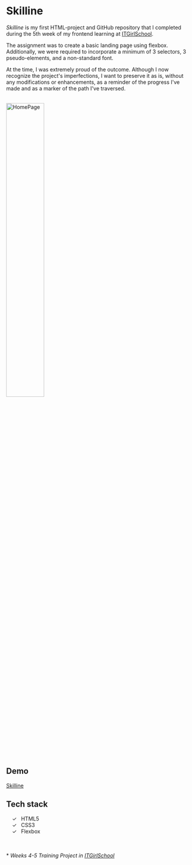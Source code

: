 # Skilline

_Skilline_ is my first HTML-project and GitHub repository that I completed during the 5th week of my frontend learning at [ITGirlSchool].

The assignment was to create a basic landing page using flexbox. Additionally, we were required to incorporate a minimum of 3 selectors, 3 pseudo-elements, and a non-standard font.

At the time, I was extremely proud of the outcome. Although I now recognize the project's imperfections, I want to preserve it as is, without any modifications or enhancements, as a reminder of the progress I've made and as a marker of the path I've traversed.

<br>
<img width="45%" alt="HomePage" src="../main/assets/images/captureweb.png">

## Demo
[Skilline]

## Tech stack

&nbsp;&nbsp;&nbsp;&nbsp;&check;&nbsp;&nbsp; HTML5<br>
&nbsp;&nbsp;&nbsp;&nbsp;&check;&nbsp;&nbsp; CSS3<br>
&nbsp;&nbsp;&nbsp;&nbsp;&check;&nbsp;&nbsp; Flexbox<br>

<br><br> 
\* _Weeks 4-5 Training Project in [ITGirlSchool]_ 
  

   [ITGirlSchool]: <https://itgirlschool.com/en>
   [Skilline]: <https://alenagm.github.io/Skilline/>
